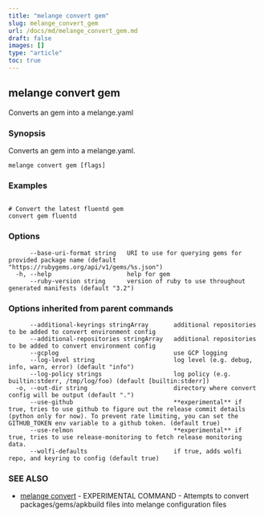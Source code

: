 ```yaml
---
title: "melange convert gem"
slug: melange_convert_gem
url: /docs/md/melange_convert_gem.md
draft: false
images: []
type: "article"
toc: true
---
```

## melange convert gem

Converts an gem into a melange.yaml

### Synopsis

Converts an gem into a melange.yaml.

```
melange convert gem [flags]
```

### Examples

```

# Convert the latest fluentd gem
convert gem fluentd
```

### Options

```
      --base-uri-format string   URI to use for querying gems for provided package name (default "https://rubygems.org/api/v1/gems/%s.json")
  -h, --help                     help for gem
      --ruby-version string      version of ruby to use throughout generated manifests (default "3.2")
```

### Options inherited from parent commands

```
      --additional-keyrings stringArray       additional repositories to be added to convert environment config
      --additional-repositories stringArray   additional repositories to be added to convert environment config
      --gcplog                                use GCP logging
      --log-level string                      log level (e.g. debug, info, warn, error) (default "info")
      --log-policy strings                    log policy (e.g. builtin:stderr, /tmp/log/foo) (default [builtin:stderr])
  -o, --out-dir string                        directory where convert config will be output (default ".")
      --use-github                            **experimental** if true, tries to use github to figure out the release commit details (python only for now). To prevent rate limiting, you can set the GITHUB_TOKEN env variable to a github token. (default true)
      --use-relmon                            **experimental** if true, tries to use release-monitoring to fetch release monitoring data.
      --wolfi-defaults                        if true, adds wolfi repo, and keyring to config (default true)
```

### SEE ALSO

* [melange convert](/docs/md/melange_convert.md)	 - EXPERIMENTAL COMMAND - Attempts to convert packages/gems/apkbuild files into melange configuration files

